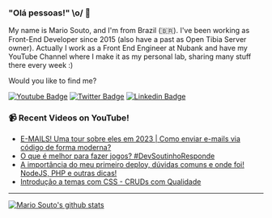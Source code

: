 ### "Olá pessoas!" \o/ 👋

My name is Mario Souto, and I'm from Brazil (🇧🇷). I've been working as Front-End Developer since 2015 (also have a past as Open Tibia Server owner). Actually I work as a Front End Engineer at Nubank and have my YouTube Channel where I make it as my personal lab, sharing many stuff there every week :)

Would you like to find me?

[![Youtube Badge](https://img.shields.io/badge/-Youtube-FF0000?style=flat-square&labelColor=FF0000&logo=youtube&logoColor=white&link=https://youtube.com/c/DevSoutinho)](https://youtube.com/c/DevSoutinho)
[![Twitter Badge](https://img.shields.io/badge/-Twitter-1ca0f1?style=flat-square&labelColor=1ca0f1&logo=twitter&logoColor=white&link=https://twitter.com/omariosouto)](https://twitter.com/omariosouto)
[![Linkedin Badge](https://img.shields.io/badge/-LinkedIn-blue?style=flat-square&logo=Linkedin&logoColor=white&link=https://www.linkedin.com/in/omariosouto)](https://www.linkedin.com/in/omariosouto)

### 📹 Recent Videos on YouTube!

<!-- YOUTUBE:START -->
- [E-MAILS! Uma tour sobre eles em 2023 | Como enviar e-mails via código de forma moderna?](https://www.youtube.com/watch?v=7JnfviLThNE)
- [O que é melhor para fazer jogos? #DevSoutinhoResponde](https://www.youtube.com/watch?v=FAw_fdPpCVw)
- [A importância do meu primeiro deploy, dúvidas comuns e onde foi! NodeJS, PHP e outras dicas!](https://www.youtube.com/watch?v=pbc7NhacXmI)
- [Introdução a temas com CSS - CRUDs com Qualidade](https://www.youtube.com/watch?v=GfF4kVHTO_M)
<!-- YOUTUBE:END -->

____


[![Mario Souto's github stats](https://github-readme-stats.vercel.app/api?username=omariosouto&theme=dark&show_icons=true&count_private=true)](https://github.com/omariosouto)
